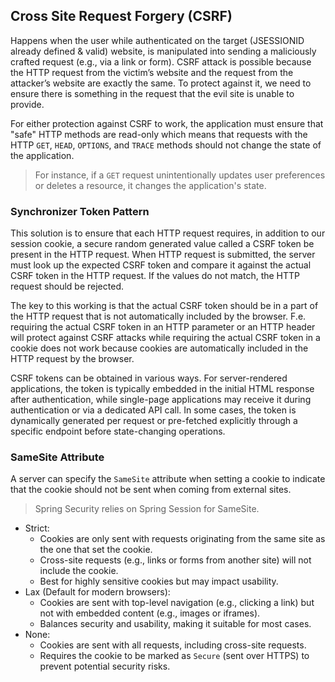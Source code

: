 ## Cross Site Request Forgery (CSRF)
Happens when the user while authenticated on the target (JSESSIONID already defined & valid) website, is manipulated into sending a maliciously crafted request (e.g., via a link or form).
CSRF attack is possible because the HTTP request from the victim’s website and the request from the attacker’s website are exactly the same. To protect against it, we need to ensure there is something in the request that the evil site is unable to provide.

For either protection against CSRF to work, the application must ensure that "safe" HTTP methods are read-only which means that requests with the HTTP `GET`, `HEAD`, `OPTIONS`, and `TRACE` methods should not change the state of the application.
> For instance, if a `GET` request unintentionally updates user preferences or deletes a resource, it changes the application's state.
### Synchronizer Token Pattern
This solution is to ensure that each HTTP request requires, in addition to our session cookie, a secure random generated value called a CSRF token be present in the HTTP request. When HTTP request is submitted, the server must look up the expected CSRF token and compare it against the actual CSRF token in the HTTP request. If the values do not match, the HTTP request should be rejected.

The key to this working is that the actual CSRF token should be in a part of the HTTP request that is not automatically included by the browser. F.e. requiring the actual CSRF token in an HTTP parameter or an HTTP header will protect against CSRF attacks while requiring the actual CSRF token in a cookie does not work because cookies are automatically included in the HTTP request by the browser.

CSRF tokens can be obtained in various ways. For server-rendered applications, the token is typically embedded in the initial HTML response after authentication, while single-page applications may receive it during authentication or via a dedicated API call. In some cases, the token is dynamically generated per request or pre-fetched explicitly through a specific endpoint before state-changing operations.
### SameSite Attribute
A server can specify the `SameSite` attribute when setting a cookie to indicate that the cookie should not be sent when coming from external sites.
> Spring Security relies on Spring Session for SameSite.
* Strict:
    -   Cookies are only sent with requests originating from the same site as the one that set the cookie.
    -   Cross-site requests (e.g., links or forms from another site) will not include the cookie.
    -   Best for highly sensitive cookies but may impact usability.
* Lax (Default for modern browsers):
    -   Cookies are sent with top-level navigation (e.g., clicking a link) but not with embedded content (e.g., images or iframes).
    -   Balances security and usability, making it suitable for most cases.
* None:
    -   Cookies are sent with all requests, including cross-site requests.
    -   Requires the cookie to be marked as `Secure` (sent over HTTPS) to prevent potential security risks.
<!--stackedit_data:
eyJoaXN0b3J5IjpbNzQ4MDQzNTk0XX0=
-->